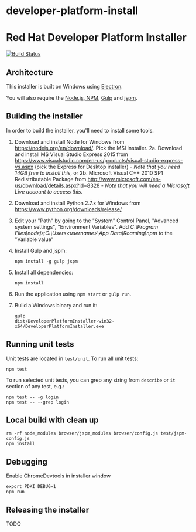 # developer-platform-install

Red Hat Developer Platform Installer
====================================

[![Build Status](https://travis-ci.org/redhat-developer-tooling/developer-platform-install.svg?branch=master)](https://travis-ci.org/redhat-developer-tooling/developer-platform-install)

Architecture
------------

This installer is built on Windows using [Electron](http://electron.atom.io/).

You will also require the [Node.js, NPM](https://nodejs.org/), [Gulp](http://gulpjs.com/) and [jspm](http://jspm.io/).

Building the installer
----------------------

In order to build the installer, you'll need to install some tools.

1. Download and install Node for Windows from <https://nodejs.org/en/download/>. Pick the MSI installer.
2a. Download and install MS Visual Studio Express 2015 from <https://www.visualstudio.com/en-us/products/visual-studio-express-vs.aspx> (pick the Express for Desktop installer) - *Note that you need 14GB free to install this*, or
2b. Microsoft Visual C++ 2010 SP1 Redistributable Package from <http://www.microsoft.com/en-us/download/details.aspx?id=8328> - *Note that you will need a Microsoft Live account to access this.*
3. Download and install Python 2.7.x for Windows from <https://www.python.org/downloads/release/>
4. Edit your "Path" by going to the "System" Control Panel, "Advanced system settings", "Environment Variables". Add _C:\Program Files\nodejs;C:\Users\<username>\App Data\Roaming\npm_ to the "Variable value"
5. Install Gulp and jspm:

    ```
    npm install -g gulp jspm
    ```

6. Install all dependencies:

    ```
    npm install
    ```

7. Run the application using `npm start` or `gulp run`.
8. Build a Windows binary and run it:

    ```
    gulp
    dist/DeveloperPlatformInstaller-win32-x64/DeveloperPlatformInstaller.exe
    ```

Running unit tests
------------------

Unit tests are located in `test/unit`. To run all unit tests:

```
npm test
```

To run selected unit tests, you can grep any string from `describe` or `it` section
of any test, e.g.:

```
npm test -- -g login
npm test -- --grep login
```

Local build with clean up
-------------------------

```
rm -rf node_modules browser/jspm_modules browser/config.js test/jspm-config.js
npm install
```

Debugging
---------

Enable ChromeDevtools in installer window

```
export PDKI_DEBUG=1
npm run
```

Releasing the installer
-----------------------

TODO
